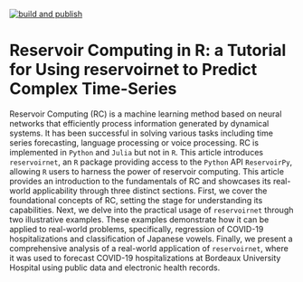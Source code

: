 [![build and publish](https://github.com/thomasferte/reservoirnet_computo/actions/workflows/build.yml/badge.svg)](https://github.com/thomasferte/reservoirnet_computo/actions/workflows/build.yml)

# Reservoir Computing in R: a Tutorial for Using reservoirnet to Predict Complex Time-Series

Reservoir Computing (RC) is a machine learning method based on neural networks that
efficiently process information generated by dynamical systems. It has been successful
in solving various tasks including time series forecasting, language processing or
voice processing. RC is implemented in `Python` and `Julia` but not in `R`. This article
introduces `reservoirnet`, an `R` package providing access to the `Python` API `ReservoirPy`,
allowing `R` users to harness the power of reservoir computing. This article provides an
introduction to the fundamentals of RC and showcases its real-world applicability through
three distinct sections. First, we cover the foundational concepts of RC, setting the
stage for understanding its capabilities. Next, we delve into the practical usage of
`reservoirnet` through two illustrative examples. These examples demonstrate how it
can be applied to real-world problems, specifically, regression of COVID-19 hospitalizations
and classification of Japanese vowels. Finally, we present a comprehensive analysis
of a real-world application of `reservoirnet`, where it was used to forecast COVID-19
hospitalizations at Bordeaux University Hospital using public data and electronic health records.